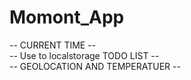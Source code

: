 ﻿# Momont_App

-- CURRENT TIME -- <br>
-- Use to localstorage TODO LIST -- <br>
-- GEOLOCATION AND TEMPERATUER -- <br>
